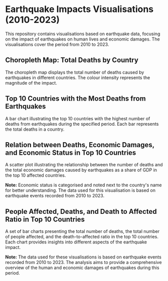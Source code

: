 
# Earthquake Impacts Visualisations (2010-2023)

This repository contains visualisations based on earthquake data, focusing on the impact of earthquakes on human lives and economic damages. The visualisations cover the period from 2010 to 2023.

## Choropleth Map: Total Deaths by Country

The choropleth map displays the total number of deaths caused by earthquakes in different countries. The colour intensity represents the magnitude of the impact.

## Top 10 Countries with the Most Deaths from Earthquakes

A bar chart illustrating the top 10 countries with the highest number of deaths from earthquakes during the specified period. Each bar represents the total deaths in a country.

## Relation between Deaths, Economic Damages, and Economic Status in Top 10 Countries

A scatter plot illustrating the relationship between the number of deaths and the total economic damages caused by earthquakes as a share of GDP in the top 10 affected countries.

**Note:** Economic status is categorised and noted next to the country's name for better understanding. The data used for this visualisation is based on earthquake events recorded from 2010 to 2023.

## People Affected, Deaths, and Death to Affected Ratio in Top 10 Countries

A set of bar charts presenting the total number of deaths, the total number of people affected, and the death-to-affected ratio in the top 10 countries. Each chart provides insights into different aspects of the earthquake impact.

**Note:** The data used for these visualisations is based on earthquake events recorded from 2010 to 2023. The analysis aims to provide a comprehensive overview of the human and economic damages of earthquakes during this period.
